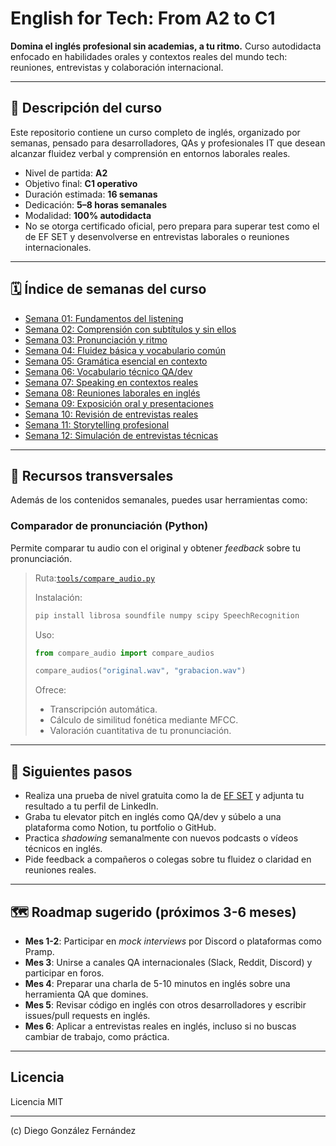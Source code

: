# English for Tech: From A2 to C1

**Domina el inglés profesional sin academias, a tu ritmo.** Curso autodidacta enfocado en habilidades orales y contextos reales del mundo tech: reuniones, entrevistas y colaboración internacional.

---

## 📌 Descripción del curso

Este repositorio contiene un curso completo de inglés, organizado por semanas, pensado para desarrolladores, QAs y profesionales IT que desean alcanzar fluidez verbal y comprensión en entornos laborales reales.

- Nivel de partida: **A2**
- Objetivo final: **C1 operativo**
- Duración estimada: **16 semanas**
- Dedicación: **5–8 horas semanales**
- Modalidad: **100% autodidacta**
- No se otorga certificado oficial, pero prepara para superar test como el de EF SET y desenvolverse en entrevistas laborales o reuniones internacionales.

---

## 🗓 Índice de semanas del curso

- [Semana 01: Fundamentos del listening](./semana01/)
- [Semana 02: Comprensión con subtítulos y sin ellos](./semana02/)
- [Semana 03: Pronunciación y ritmo](./semana03/)
- [Semana 04: Fluidez básica y vocabulario común](./semana04/)
- [Semana 05: Gramática esencial en contexto](./semana05/)
- [Semana 06: Vocabulario técnico QA/dev](./semana06/)
- [Semana 07: Speaking en contextos reales](./semana07/)
- [Semana 08: Reuniones laborales en inglés](./semana08/)
- [Semana 09: Exposición oral y presentaciones](./semana09/)
- [Semana 10: Revisión de entrevistas reales](./semana10/)
- [Semana 11: Storytelling profesional](./semana11/)
- [Semana 12: Simulación de entrevistas técnicas](./semana12/)

---

## 🧠 Recursos transversales

Además de los contenidos semanales, puedes usar herramientas como:

### Comparador de pronunciación (Python)

Permite comparar tu audio con el original y obtener *feedback* sobre tu pronunciación.

>Ruta:[`tools/compare_audio.py`](tools/compare_audio.py)
>
>Instalación:
>
>```bash
>pip install librosa soundfile numpy scipy SpeechRecognition
>```
>
>Uso:
>
>```python
>from compare_audio import compare_audios
>
>compare_audios("original.wav", "grabacion.wav")
>```
>
>Ofrece:
>
>- Transcripción automática.
>- Cálculo de similitud fonética mediante MFCC.
>- Valoración cuantitativa de tu pronunciación.

---

## 🧭 Siguientes pasos

- Realiza una prueba de nivel gratuita como la de [EF SET](https://www.efset.org) y adjunta tu resultado a tu perfil de LinkedIn.
- Graba tu elevator pitch en inglés como QA/dev y súbelo a una plataforma como Notion, tu portfolio o GitHub.
- Practica *shadowing* semanalmente con nuevos podcasts o vídeos técnicos en inglés.
- Pide feedback a compañeros o colegas sobre tu fluidez o claridad en reuniones reales.

---

## 🗺 Roadmap sugerido (próximos 3-6 meses)

- **Mes 1-2**: Participar en *mock interviews* por Discord o plataformas como Pramp.
- **Mes 3**: Unirse a canales QA internacionales (Slack, Reddit, Discord) y participar en foros.
- **Mes 4**: Preparar una charla de 5-10 minutos en inglés sobre una herramienta QA que domines.
- **Mes 5**: Revisar código en inglés con otros desarrolladores y escribir issues/pull requests en inglés.
- **Mes 6**: Aplicar a entrevistas reales en inglés, incluso si no buscas cambiar de trabajo, como práctica.

---

## Licencia

Licencia MIT

---

(c) Diego González Fernández 